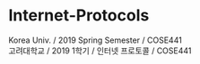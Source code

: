 # Internet-Protocols
Korea Univ. / 2019 Spring Semester / COSE441  
고려대학교 / 2019 1학기 / 인터넷 프로토콜 / COSE441
